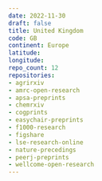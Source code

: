 ```yaml
---
date: 2022-11-30
draft: false
title: United Kingdom
code: GB
continent: Europe
latitude:
longitude:
repo_count: 12
repositories:
- agrirxiv
- amrc-open-research
- apsa-preprints
- chemrxiv
- cogprints
- easychair-preprints
- f1000-research
- figshare
- lse-research-online
- nature-precedings
- peerj-preprints
- wellcome-open-research
---
```



